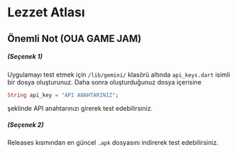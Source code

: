 # Lezzet Atlası

## Önemli Not (OUA GAME JAM)
##### (Seçenek 1)
Uygulamayı test etmek için ```/lib/gemini/``` klasörü altında ```api_keys.dart``` isimli bir dosya oluşturunuz. Daha sonra oluşturduğunuz dosya içerisine<br>

```dart
String api_key = "API ANAHTARINIZ";
```
şeklinde API anahtarınızı girerek test edebilirsiniz.

##### (Seçenek 2)
Releases kısmından en güncel ```.apk``` dosyasını indirerek test edebilirsiniz.